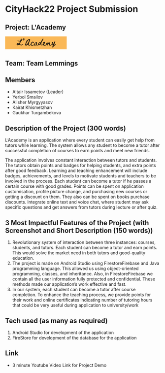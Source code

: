 # CityHack22 Project Submission
## Project: L'Academy
<img src="LogoProduct.png" width="200" alt="project_logo"/>

## Team: Team Lemmings
## Members
- Altair Issametov (Leader)
- Yerbol Smailov
- Alisher Myrgyyasov
- Kairat Khismetzhan
- Gaukhar Turgambekova

## Description of the Project (300 words)

L’Academy is an application where every student can easily get help from tutors while learning. The system allows any student to become a tutor after successful completion of courses to earn points and meet new friends.

The application involves constant interaction between tutors and students. The tutors obtain points and badges for helping students, and extra points after good feedback.
Learning and teaching enhancement will include badges, achievements, and levels to motivate students and teachers to be involved in the process.
Each student can become a tutor if he passes a certain course with good grades.
Points can be spent on application customisation, profile picture change, and purchasing new courses or getting a discount on them. They also can be spent on books purchase discounts.
Integrate online text and voice chat, where student may ask specific questions and get answers from tutors during lecture or after quiz.

## 3 Most Impactful Features of the Project (with Screenshot and Short Description (150 words))
1. Revolutionary system of interaction between three instances: courses, students, and tutors. Each student can become a tutor and earn points. This would solve the market need in both tutors and good-quality education.
2. The project is made on Android Studio using FirestoreFirebase and Java programming language. This allowed us using object-oriented programming, classes, and inheritance. Also, in FirestoreFirebase we contain all the user information fully protected and confidential. These methods made our application’s work effective and fast.
3. In our system, each student can become a tutor after course completion. To enhance the teaching process, we provide points for their work and online certificates indicating number of tutoring hours that could be very useful during application to university/work

## Tech used (as many as required)
1. Android Studio for development of the application
2. FireStore for development of the database for the application

## Link
- 3 minute Youtube Video Link for Project Demo

